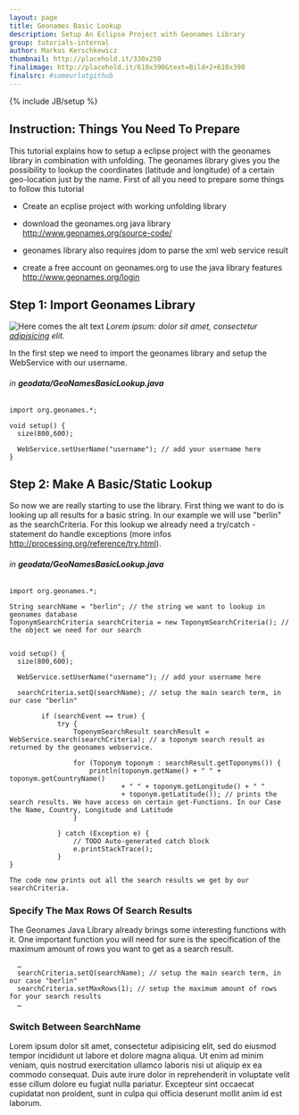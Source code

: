 ```yaml
---
layout: page
title: Geonames Basic Lookup
description: Setup An Eclipse Project with Geonames Library
group: tutorials-internal
author: Markus Kerschkewicz
thumbnail: http://placehold.it/330x250
finalimage: http://placehold.it/610x390&text=Bild+2+610x390
finalsrc: #someurlatgithub
---
```


{% include JB/setup %}

## Instruction: Things You Need To Prepare
This tutorial explains how to setup a eclipse project with the geonames library in combination with unfolding. The geonames library gives you the possibility to lookup the coordinates (latitude and longitude) of a certain geo-location just by the name.
First of all you need to prepare some things to follow this tutorial

*  Create an ecplise project with working unfolding library

*  download the geonames.org java library http://www.geonames.org/source-code/ 

*  geonames library also requires jdom to parse the xml web service result

*  create a free account on geonames.org to use the java library features http://www.geonames.org/login

## Step 1: Import Geonames Library
![Here comes the alt text](http://placehold.it/620x390&text=Some+Image "Here comes the title for the image")
*Lorem ipsum: dolor sit amet, consectetur [adipisicing](http://example.com/ "Link title for adipisicing") elit.*

In the first step we need to import the geonames library and setup the WebService with our username.


###### in **geodata/GeoNamesBasicLookup.java**
	
	import org.geonames.*;                                                                                                                                  

    void setup() {
	  size(800,600);

	  WebService.setUserName("username"); // add your username here                                                                                  
    }

## Step 2: Make A Basic/Static Lookup
So now we are really starting to use the library. First thing we want to do is looking up all results for a basic string. In our example we will use "berlin" as the searchCriteria. For this lookup we already need a try/catch - statement do handle exceptions (more infos http://processing.org/reference/try.html).

###### in **geodata/GeoNamesBasicLookup.java**
	
	import org.geonames.*;    
	
	String searchName = "berlin"; // the string we want to lookup in geonames database
	ToponymSearchCriteria searchCriteria = new ToponymSearchCriteria(); // the object we need for our search
	                                                                                                                           

    void setup() {
	  size(800,600);

	  WebService.setUserName("username"); // add your username here    
	     
	  searchCriteria.setQ(searchName); // setup the main search term, in our case "berlin"
	
			if (searchEvent == true) {
				try {
					ToponymSearchResult searchResult = WebService.search(searchCriteria); // a toponym search result as returned by the geonames webservice.

					for (Toponym toponym : searchResult.getToponyms()) {
						println(toponym.getName() + " " + toponym.getCountryName()
								+ " " + toponym.getLongitude() + " "
								+ toponym.getLatitude()); // prints the search results. We have access on certain get-Functions. In our Case the Name, Country, Longitude and Latitude
					}

				} catch (Exception e) {
					// TODO Auto-generated catch block
					e.printStackTrace();
				}                                                                         
    }

	The code now prints out all the search results we get by our searchCriteria. 

### Specify The Max Rows Of Search Results
The Geonames Java Library already brings some interesting functions with it. One important function you will need for sure is the specification of the maximum amount of rows you want to get as a search result.

	  …
	  searchCriteria.setQ(searchName); // setup the main search term, in our case "berlin"
	  searchCriteria.setMaxRows(1); // setup the maximum amount of rows for your search results
	  …

### Switch Between SearchName
Lorem ipsum dolor sit amet, consectetur adipisicing elit, sed do eiusmod tempor incididunt ut labore et dolore magna aliqua. Ut enim ad minim veniam, quis nostrud exercitation ullamco laboris nisi ut aliquip ex ea commodo consequat. Duis aute irure dolor in reprehenderit in voluptate velit esse cillum dolore eu fugiat nulla pariatur. Excepteur sint occaecat cupidatat non proident, sunt in culpa qui officia deserunt mollit anim id est laborum.

